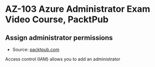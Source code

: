 # AZ-103 Azure Administrator Exam Video Course, PacktPub

## Assign administrator permissions
  - Source: [packtpub.com](https://subscription.packtpub.com/video/application_development/9781838985547/116452/116453/assign-administrator-permissions)

Access control (IAM) allows you to add an administrator

